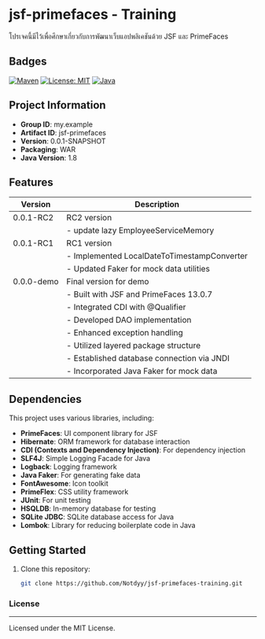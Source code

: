 # jsf-primefaces - Training

โปรเจคนี้มีไว้เพื่อศึกษาเกี่ยวกับการพัฒนาเว็บแอปพลิเคชันด้วย JSF และ PrimeFaces

## Badges
[![Maven](https://img.shields.io/maven-central/v/org.primefaces/primefaces/13.0.7.svg)](https://repo.maven.apache.org/maven2/org/primefaces/primefaces/13.0.7/)
[![License: MIT](https://img.shields.io/badge/License-MIT-yellow.svg)](https://opensource.org/licenses/MIT)
[![Java](https://img.shields.io/badge/Java-1.8-brightgreen.svg)](https://www.oracle.com/java/technologies/javase/javase8-archive-downloads.html)


## Project Information
- **Group ID**: my.example
- **Artifact ID**: jsf-primefaces
- **Version**: 0.0.1-SNAPSHOT
- **Packaging**: WAR
- **Java Version**: 1.8

## Features
| Version     | Description                          	   |
|-------------|--------------------------------------------|
| 0.0.1-RC2   | RC2 version                          	   |
|             | - update lazy EmployeeServiceMemory		   |
| 0.0.1-RC1   | RC1 version                          	   |
|             | - Implemented LocalDateToTimestampConverter|
|             | - Updated Faker for mock data utilities    |
| 0.0.0-demo  | Final version for demo                     |
|             | - Built with JSF and PrimeFaces 13.0.7     |
|             | - Integrated CDI with @Qualifier      	   |
|             | - Developed DAO implementation             |
|             | - Enhanced exception handling              |
|             | - Utilized layered package structure   	   |
|             | - Established database connection via JNDI |
|             | - Incorporated Java Faker for mock data    |


## Dependencies
This project uses various libraries, including:

- **PrimeFaces**: UI component library for JSF
- **Hibernate**: ORM framework for database interaction
- **CDI (Contexts and Dependency Injection)**: For dependency injection
- **SLF4J**: Simple Logging Facade for Java
- **Logback**: Logging framework
- **Java Faker**: For generating fake data
- **FontAwesome**: Icon toolkit
- **PrimeFlex**: CSS utility framework
- **JUnit**: For unit testing
- **HSQLDB**: In-memory database for testing
- **SQLite JDBC**: SQLite database access for Java
- **Lombok**: Library for reducing boilerplate code in Java


## Getting Started
1. Clone this repository:
   ```bash
   git clone https://github.com/Notdyy/jsf-primefaces-training.git
   
### License
***
Licensed under the MIT License.
